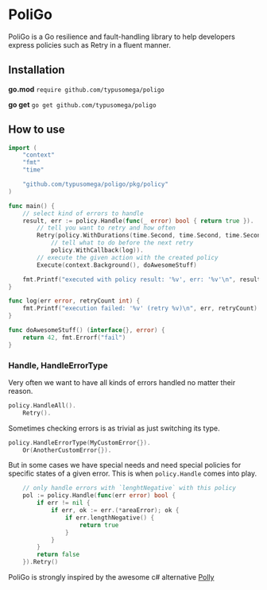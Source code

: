 # PoliGo

PoliGo is a Go resilience and fault-handling library to help developers express policies such as Retry in a fluent manner.

## Installation

__go.mod__
`require github.com/typusomega/poligo`

__go get__
`go get github.com/typusomega/poligo`

## How to use

```go
import (
	"context"
	"fmt"
	"time"

	"github.com/typusomega/poligo/pkg/policy"
)

func main() {
	// select kind of errors to handle
	result, err := policy.Handle(func(_ error) bool { return true }).
		// tell you want to retry and how often
		Retry(policy.WithDurations(time.Second, time.Second, time.Second),
			// tell what to do before the next retry
			policy.WithCallback(log)).
		// execute the given action with the created policy
		Execute(context.Background(), doAwesomeStuff)

	fmt.Printf("executed with policy result: '%v', err: '%v'\n", result, err)
}

func log(err error, retryCount int) {
	fmt.Printf("execution failed: '%v' (retry %v)\n", err, retryCount)
}

func doAwesomeStuff() (interface{}, error) {
	return 42, fmt.Errorf("fail")
}
```

### Handle, HandleErrorType

Very often we want to have all kinds of errors handled no matter their reason.

```go
policy.HandleAll().
	Retry().
```

Sometimes checking errors is as trivial as just switching its type. 

```go
policy.HandleErrorType(MyCustomError{}).
	Or(AnotherCustomError{}).
```

But in some cases we have special needs and need special policies for specific states of a given error.
This is when `policy.Handle` comes into play.

```go
	// only handle errors with `lenghtNegative` with this policy
	pol := policy.Handle(func(err error) bool {
		if err != nil {
			if err, ok := err.(*areaError); ok {
				if err.lengthNegative() {
					return true
				}
			}
		}
		return false
	}).Retry()
```



PoliGo is strongly inspired by the awesome c# alternative [Polly](https://github.com/App-vNext/Polly)
